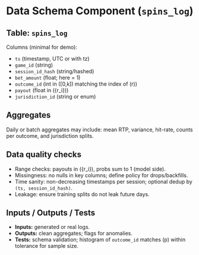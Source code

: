 # Data Schema Component (`spins_log`)

## Table: `spins_log`
Columns (minimal for demo):
- `ts` (timestamp, UTC or with tz)
- `game_id` (string)
- `session_id_hash` (string/hashed)
- `bet_amount` (float; here = 1)
- `outcome_id` (int in \([0,k]\) matching the index of \(r\))
- `payout` (float in \(\{r_i\}\))
- `jurisdiction_id` (string or enum)

## Aggregates
Daily or batch aggregates may include: mean RTP, variance, hit-rate, counts per outcome, and jurisdiction splits.

## Data quality checks
- Range checks: payouts in \(\{r_i\}\), probs sum to 1 (model side).
- Missingness: no nulls in key columns; define policy for drops/backfills.
- Time sanity: non-decreasing timestamps per session; optional dedup by `(ts, session_id_hash)`.
- Leakage: ensure training splits do not leak future days.

## Inputs / Outputs / Tests
- **Inputs:** generated or real logs.
- **Outputs:** clean aggregates; flags for anomalies.
- **Tests:** schema validation; histogram of `outcome_id` matches \(p\) within tolerance for sample size.
